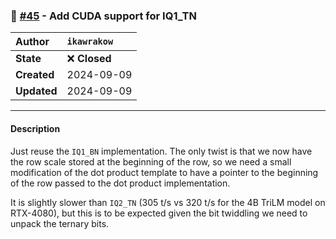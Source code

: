 ### 🔀 [#45](https://github.com/ikawrakow/ik_llama.cpp/pull/45) - Add CUDA support for IQ1_TN

| **Author** | `ikawrakow` |
| :--- | :--- |
| **State** | ❌ **Closed** |
| **Created** | 2024-09-09 |
| **Updated** | 2024-09-09 |

---

#### Description

Just reuse the `IQ1_BN` implementation. The only twist is that we now have the row scale stored at the beginning of the row, so we need a small modification of the dot product template to have a pointer to the beginning of the row passed to the dot product implementation.

It is slightly slower than `IQ2_TN` (305 t/s vs 320 t/s for the 4B TriLM model on RTX-4080), but this is to be expected given the bit twiddling we need to unpack the ternary bits.